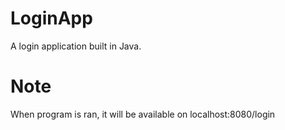 # LoginApp
A login application built in Java.

# Note
When program is ran, it will be available on localhost:8080/login
